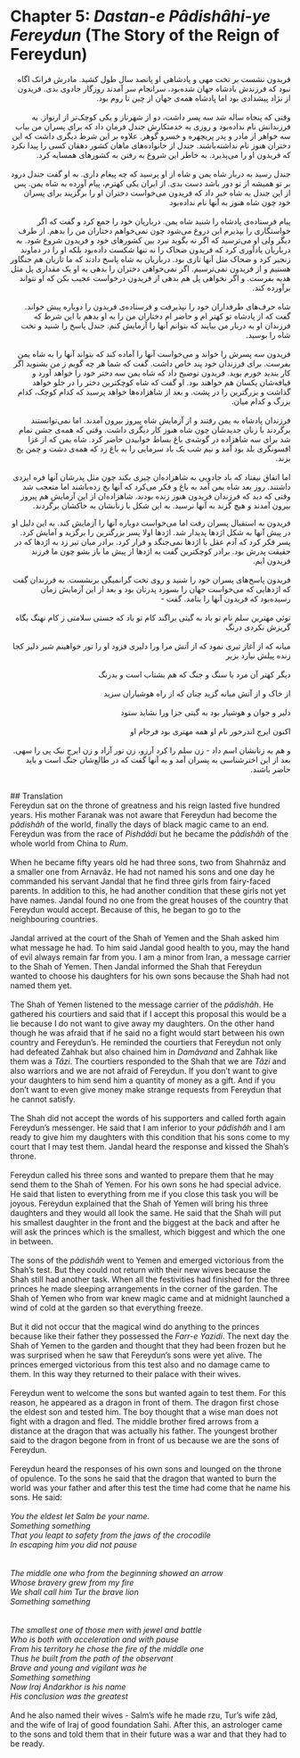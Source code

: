 # Chapter 5: *Dastan-e Pâdishâhi-ye Fereydun* (The Story of the Reign of Fereydun)

<div dir="rtl">
فریدون نشست بر تخت مهی و پادشاهی او پانصد سال طول کشید. مادرش فرانک اگاه نبود که فرزندش بادشاه جهان شده‌بود، سرانجام سر آمدند روزگار جادو‌ی بدی. فریدون از نژاد پیشدادی بود اما پادشاه همه‌ی جهان از چین تا روم بود. 
<br>
<br>
وقتی که پنجاه ساله شد سه پسر داشت، دو از شهرناز و یکی کوچک‌تر از ارنواز. به فرزندانش نام نداده‌بود و روزی به خدمتکارش جندل فرمان داد که برای پسران من بیاب سه خواهر از مادر و پدر پریچهره و خسرو گوهر. علاوه بر این شرط دیگری داشت که این دختران هنوز نام نداشته‌باشند. جندل از خانواده‌های ماهان کشور دهقان کسی را پیدا نکرد که فریدون او را می‌پذیرد. به خاطر این شروع به رفتن به کشورهای همسایه کرد. 
<br>
<br>
جندل رسید به دربار شاه یمن و شاه از او پرسید که چه پیغام داری. به او گفت جندل درود بر تو همیشه از تو دور باشد دست بدی. از ایران یکی کهترم، پیام آورده به شاه یمن. پس از این جندل به شاه خبر داد که فریدون می‌خواست دختران او را  برگزیند برای پسران خود چون شاه هنوز به آنها نام نداده‌بود  
<br>
<br>
پیام فرستاده‌ی پادشاه را شنید شاه یمن. درباریان خود را جمع کرد و گفت که اگر خواستگاری را بپذیرم این دروغ می‌شود چون نمی‌خواهم دختاران من را بدهم. از طرف دیگر ولی او می‌ترسید که اگر نه بگوید نبرد بین کشورها‌ی خود و فریدون شروع شود. به درباریان یادآوری کرد که فریدون ضحاک را نه تنها شکست داده‌بود بلکه او را در دماوند زنجیر کرد و ضحاک مثل آنها تازی بود. درباریان به شاه پاسخ دادند که ما تازیان هم جنگاور هستیم و از فریدون نمی‌ترسیم. اگر نمی‌خواهی دختران را بدهی به او یک مقداری پل مثل هدیه بفرست. و اگر نخواهی پل هم بدهی از فریدون درخواست عجیب بکن که او نتواند برآورده کند.
<br>
<br>
شاه حرف‌های طرفداران خود را نپذیرفت و فرستاده‌ی فریدون را دوباره پیش خواند. گفت که از پادشاه تو کهتر ام و حاضر ام دختاران من را به او بدهم با این شرط که فرزندان او به دربار من بیایند که بتوانم آنها را آزمایش کنم. جندل پاسخ را شنید و تخت شاه را بوسید. 
<br>
<br>
فریدون سه پسرش را خواند و می‌خواست آنها را آماده کند که بتواند آنها را به شاه یمن بفرست. برای فرزندان خود پند خاص داشت. گفت که شما هر چه گویم ز من بشنوید اگر کار بندید خورم بوید. فریدون توضیح داد که شاه یمن سه دختر خود را خواهد آورد و قیافه‌شان یکسان هم خواهند بود. او گفت که شاه کوچکترین دختر را در جلو خواهد گذاشت و بزرگترین را در پشت. و بعد از شاهزاده‌ها خواهد پرسید که کدام کوچک، کدام بزرگ و کدام میان. 
<br>
<br>
فرزندان پادشاه به یمن رفتند و از آزمایش شاه پیروز بیرون آمدند. اما نمی‌توانستند برگردند با زنان جدیدشان چون شاه هنوز کار دیگری داشت. وقتی که همه‌ی جشن تمام شد برای سه شاهزاده در گوشه‌ی باغ بساط خوابیدن حاضر کرد. شاه یمن که از غزا افسونگری بلد بود آمد و نیم شب یک باد سرمایی را به باغ زد که همه‌ی دشت و چمن یخ بزند. 
<br>
<br>
اما اتفاق نیفتاد که باد جادویی به شاهزاده‌ان چیزی بکند چون مثل پدرشان آنها فره ایزدی داشتند. روز بعد شاه یمن آمد به باغ و فکر می‌کرد که آنها یخ زده‌باشند اما متعجب شد وقتی که دید که فرزندان فریدون هنوز زنده بودند. شاهزاده‌ان از این آزمایش هم پیروز بیرون آمدند و هیچ گزند به آنها نرسید. به این شکل با زنانشان به خاکشان برگردند.

فریدون به استقبال پسران رفت اما می‌خواست دوباره آنها را آزمایش کند. به این دلیل او در پیش آنها به شکل اژدها پدیدار شد. اژدها اولا پسر بزرگترین را برگزید و آمایش کرد. پسر فکر کرد که آدم عقل با اژدها نمی‌جنگد و فرار کرد. برادر میان تیر زد به اژدها که در حقیقت پدرش بود. برادر کوچکترین گفت به اژدها از پیش ما باز بشو چون ما فرزند فریدون ایم. 
<br>
<br>
فریدون پاسخ‌های پسران خود را شنید و روی تخت گرانمیگی برنشست. به فرزندان گفت که اژدهایی که می‌خواست جهان را بسوزد پدرتان بود و بعد از این آزمایش زمان رسیده‌بود که فریدون آنها را بنامد. گفت - 
<br>
<br>
توئي مهترین سلم نام تو باد
به گیتی براگند کام تو باد
که جستی سلامتی ز کام نهنگ
بگاه گریزش نکردی درنگ
<br>
<br>
میانه که از آغاز تیری نمود
که از آتش مرا ورا دلیری فزود
او را تور خواهینم شیر دلیر
کجا زنده پیلش نیارد بزیر
<br>
<br>
دیگر کهتر آن مرد با سنگ و جنگ
که هم بشتاب است و بدرنگ
<br>
<br>
از خاک و از آتش میانه گزید
چنان که از راه هوشیاران سزید
<br>
<br>
دلیر و جوان و هوشیار بود
به گیتی جزا ورا نشاید ستود
<br>
<br>
اکنون ایرج اندرخور نام او
همه مهتری بود فرجام او
<br>
<br>
و هم به زنانشان اسم داد - زن سلم را کرد آرزو، زن تور آزاد و زن ایرج نیک پی را سهی. بعد از این اخترشناسی به پسران آمد و به آنها گفت که در طالع‌شان جنگ است و باید حاضر باشند. 
</div>
<br>
## Translation
<div>
Fereydun sat on the throne of greatness and his reign lasted five hundred years. His mother Faranak was not aware that Fereydun had become the <em>pâdishâh</em> of the world, finally the days of black magic came to an end. Fereydun was from the race of <em>Pishdâdi</em> but he became the <em>pâdishâh</em> of the whole world from China to <em>Rum</em>.
<br>
<br>
When he became fifty years old he had three sons, two from Shahrnâz and a smaller one from Arnavâz. He had not named his sons and one day he commanded his servant Jandal that he find three girls from fairy-faced parents. In addition to this, he had another condition that these girls not yet have names. Jandal found no one from the great houses of the country that Fereydun would accept. Because of this, he began to go to the neighbouring countries.
<br>
<br>
Jandal arrived at the court of the Shah of Yemen and the Shah asked him what message he had. To him said Jandal good health to you, may the hand of evil always remain far from you. I am a minor from Iran, a message carrier to the Shah of Yemen. Then Jandal informed the Shah that Fereydun wanted to choose his daughters for his own sons because the Shah had not named them yet. 
<br>
<br>
The Shah of Yemen listened to the message carrier of the <em>pâdishâh</em>. He gathered his courtiers and said that if I accept this proposal this would be a lie because I do not want to give away my daughters. On the other hand though he was afraid that if he said no a fight would start between his own country and Fereydun’s. He reminded the courtiers that Fereydun not only had defeated Zahhak but also chained him in <em>Damâvand</em> and Zahhak like them was a <em>Tâzi</em>. The courtiers responded to the Shah that we are <em>Tâzi</em> and also warriors and we are not afraid of Fereydun. If you don’t want to give your daughters to him send him a quantity of money as a gift. And if you don’t want to even give money make strange requests from Fereydun that he cannot satisfy. 
<br>
<br>
The Shah did not accept the words of his supporters and called forth again Fereydun’s messenger. He said that I am inferior to your <em>pâdishâh</em> and I am ready to give him my daughters with this condition that his sons come to my court that I may test them. Jandal heard the response and kissed the Shah’s throne. 
<br>
<br>
Fereydun called his three sons and wanted to prepare them that he may send them to the Shah of Yemen. For his own sons he had special advice. He said that listen to everything from me if you close this task you will be joyous. Fereydun explained that the Shah of Yemen will bring his three daughters and they would all look the same. He said that the Shah will put his smallest daughter in the front and the biggest at the back and after he will ask the princes which is the smallest, which biggest and which the one in between. 
<br>
<br>
The sons of the <em>pâdishâh</em> went to Yemen and emerged victorious from the Shah’s test. But they could not return with their new wives because the Shah still had another task. When all the festivities had finished for the three princes he made sleeping arrangements in the corner of the garden. The Shah of Yemen who from war knew magic came and at midnight launched a wind of cold at the garden so that everything freeze.
<br>
<br>
But it did not occur that the magical wind do anything to the princes because like their father they possessed the <em>Farr-e Yazidi</em>. The next day the Shah of Yemen to the garden and thought that they had been frozen but he was surprised when he saw that Fereydun’s sons were yet alive. The princes emerged victorious from this test also and no damage came to them. In this way they returned to their palace with their wives. 
<br>
<br>
Fereydun went to welcome the sons but wanted again to test them. For this reason, he appeared as a dragon in front of them. The dragon first chose the eldest son and tested him. The boy thought that a wise man does not fight with a dragon and fled. The middle brother fired arrows from a distance at the dragon that was actually his father. The youngest brother said to the dragon begone from in front of us because we are the sons of Fereydun.
<br>
<br>
Fereydun heard the responses of his own sons and lounged on the throne of opulence. To the sons he said that the dragon that wanted to burn the world was your father and after this test the time had come that he name his sons. He said:
<br>
<br>
<em>
You the eldest let Salm be your name.<br>
Something something <br>
That you leapt to safety from the jaws of the crocodile <br>
In escaping him you did not pause <br>
<br>
<br>
The middle one who from the beginning showed an arrow <br>
Whose bravery grew from my fire <br>
We shall call him Tur the brave lion <br>
Something something<br>
<br>
<br>
The smallest one of those men with jewel and battle<br>
Who is both with acceleration and with pause<br>
From his territory he chose the fire of the middle one<br>
Thus he built from the path of the observant<br>
Brave and young and vigilant was he<br>
Something something<br>
Now Iraj Andarkhor is his name<br>
His conclusion was the greatest
</em>
<br>
<br>
And he also named their wives - Salm’s wife he made  rzu, Tur’s wife  zâd, and the wife of Iraj of good foundation Sahi. After this, an astrologer came to the sons and told them that in their future was a war and that they had to be ready. 
</div>